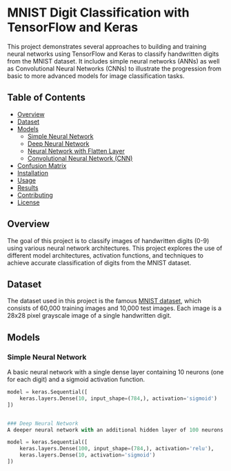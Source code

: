 # MNIST Digit Classification with TensorFlow and Keras

This project demonstrates several approaches to building and training neural networks using TensorFlow and Keras to classify handwritten digits from the MNIST dataset. It includes simple neural networks (ANNs) as well as Convolutional Neural Networks (CNNs) to illustrate the progression from basic to more advanced models for image classification tasks.

## Table of Contents

- [Overview](#overview)
- [Dataset](#dataset)
- [Models](#models)
  - [Simple Neural Network](#simple-neural-network)
  - [Deep Neural Network](#deep-neural-network)
  - [Neural Network with Flatten Layer](#neural-network-with-flatten-layer)
  - [Convolutional Neural Network (CNN)](#convolutional-neural-network-cnn)
- [Confusion Matrix](#confusion-matrix)
- [Installation](#installation)
- [Usage](#usage)
- [Results](#results)
- [Contributing](#contributing)
- [License](#license)

## Overview

The goal of this project is to classify images of handwritten digits (0-9) using various neural network architectures. This project explores the use of different model architectures, activation functions, and techniques to achieve accurate classification of digits from the MNIST dataset.

## Dataset

The dataset used in this project is the famous [MNIST dataset](http://yann.lecun.com/exdb/mnist/), which consists of 60,000 training images and 10,000 test images. Each image is a 28x28 pixel grayscale image of a single handwritten digit.

## Models

### Simple Neural Network

A basic neural network with a single dense layer containing 10 neurons (one for each digit) and a sigmoid activation function.

```python
model = keras.Sequential([
    keras.layers.Dense(10, input_shape=(784,), activation='sigmoid')
])


### Deep Neural Network
A deeper neural network with an additional hidden layer of 100 neurons with ReLU activation and an output layer with 10 neurons using sigmoid activation.

model = keras.Sequential([
    keras.layers.Dense(100, input_shape=(784,), activation='relu'),
    keras.layers.Dense(10, activation='sigmoid')
])

